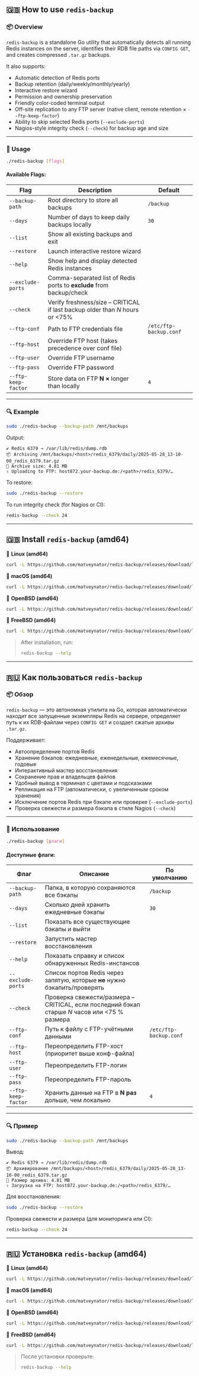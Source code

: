 
## 🇬🇧 How to use `redis-backup`

### 📦 Overview

`redis-backup` is a standalone Go utility that automatically detects all running Redis instances on the server, identifies their RDB file paths via `CONFIG GET`, and creates compressed `.tar.gz` backups.

It also supports:

* Automatic detection of Redis ports
* Backup retention (daily/weekly/monthly/yearly)
* Interactive restore wizard
* Permission and ownership preservation
* Friendly color-coded terminal output
* Off-site replication to any FTP server (native client, remote retention × `--ftp-keep-factor`)
* Ability to skip selected Redis ports (`--exclude-ports`)
* Nagios-style integrity check (`--check`) for backup age and size

---

### 🚀 Usage

```bash
./redis-backup [flags]
```

#### Available Flags:

| Flag                | Description                                                                  | Default                |
| ------------------- | ---------------------------------------------------------------------------- | ---------------------- |
| `--backup-path`     | Root directory to store all backups                                          | `/backup`              |
| `--days`            | Number of days to keep daily backups locally                                 | `30`                   |
| `--list`            | Show all existing backups and exit                                           |                        |
| `--restore`         | Launch interactive restore wizard                                            |                        |
| `--help`            | Show help and display detected Redis instances                               |                        |
| `--exclude-ports`   | Comma-separated list of Redis ports to **exclude** from backup/check         |                        |
| `--check`           | Verify freshness/size – CRITICAL if last backup older than *N* hours or <75% |                        |
| `--ftp-conf`        | Path to FTP credentials file                                                 | `/etc/ftp-backup.conf` |
| `--ftp-host`        | Override FTP host (takes precedence over conf file)                          |                        |
| `--ftp-user`        | Override FTP username                                                        |                        |
| `--ftp-pass`        | Override FTP password                                                        |                        |
| `--ftp-keep-factor` | Store data on FTP **N ×** longer than locally                                | `4`                    |

---

### 🔍 Example

```bash
sudo ./redis-backup --backup-path /mnt/backups
```

Output:

```
✔ Redis 6379 → /var/lib/redis/dump.rdb
📦 Archiving /mnt/backups/<host>/redis_6379/daily/2025-05-28_13-10-00_redis_6379.tar.gz
💾 Archive size: 4.81 MB
⇪ Uploading to FTP: host872.your-backup.de:/<path>/redis_6379/…
```

To restore:

```bash
sudo ./redis-backup --restore
```

To run integrity check (for Nagios or CI):

```bash
redis-backup --check 24
```

---

## 🇬🇧 Install `redis-backup` (amd64)

🔧 **Linux (amd64)**

```bash
curl -L https://github.com/matveynator/redis-backup/releases/download/latest/redis-backup_linux_amd64 -o /usr/local/bin/redis-backup && chmod +x /usr/local/bin/redis-backup
```

🍏 **macOS (amd64)**

```bash
curl -L https://github.com/matveynator/redis-backup/releases/download/latest/redis-backup_darwin_amd64 -o /usr/local/bin/redis-backup && chmod +x /usr/local/bin/redis-backup
```

🦫 **OpenBSD (amd64)**

```bash
curl -L https://github.com/matveynator/redis-backup/releases/download/latest/redis-backup_openbsd_amd64 -o /usr/local/bin/redis-backup && chmod +x /usr/local/bin/redis-backup
```

🧢 **FreeBSD (amd64)**

```bash
curl -L https://github.com/matveynator/redis-backup/releases/download/latest/redis-backup_freebsd_amd64 -o /usr/local/bin/redis-backup && chmod +x /usr/local/bin/redis-backup
```

> After installation, run:
>
> ```bash
> redis-backup --help
> ```

---

## 🇷🇺 Как пользоваться `redis-backup`

### 📦 Обзор

`redis-backup` — это автономная утилита на Go, которая автоматически находит все запущенные экземпляры Redis на сервере, определяет путь к их RDB-файлам через `CONFIG GET` и создает сжатые архивы `.tar.gz`.

Поддерживает:

* Автоопределение портов Redis
* Хранение бэкапов: ежедневные, еженедельные, ежемесячные, годовые
* Интерактивный мастер восстановления
* Сохранение прав и владельцев файлов
* Удобный вывод в терминал с цветами и подсказками
* Репликация на FTP (автоматически, с увеличенным сроком хранения)
* Исключение портов Redis при бэкапе или проверке (`--exclude-ports`)
* Проверка свежести и размера бэкапа в стиле Nagios (`--check`)

---

### 🚀 Использование

```bash
./redis-backup [флаги]
```

#### Доступные флаги:

| Флаг                | Описание                                                                                      | По умолчанию           |
| ------------------- | --------------------------------------------------------------------------------------------- | ---------------------- |
| `--backup-path`     | Папка, в которую сохраняются все бэкапы                                                       | `/backup`              |
| `--days`            | Сколько дней хранить ежедневные бэкапы                                                        | `30`                   |
| `--list`            | Показать все существующие бэкапы и выйти                                                      |                        |
| `--restore`         | Запустить мастер восстановления                                                               |                        |
| `--help`            | Показать справку и список обнаруженных Redis-инстансов                                        |                        |
| `--exclude-ports`   | Список портов Redis через запятую, которые **не** нужно бэкапить/проверять                    |                        |
| `--check`           | Проверка свежести/размера – CRITICAL, если последний бэкап старше *N* часов или <75 % размера |                        |
| `--ftp-conf`        | Путь к файлу с FTP-учётными данными                                                           | `/etc/ftp-backup.conf` |
| `--ftp-host`        | Переопределить FTP-хост (приоритет выше конф-файла)                                           |                        |
| `--ftp-user`        | Переопределить FTP-логин                                                                      |                        |
| `--ftp-pass`        | Переопределить FTP-пароль                                                                     |                        |
| `--ftp-keep-factor` | Хранить данные на FTP в **N раз** дольше, чем локально                                        | `4`                    |

---

### 🔍 Пример

```bash
sudo ./redis-backup --backup-path /mnt/backups
```

Вывод:

```
✔ Redis 6379 → /var/lib/redis/dump.rdb
📦 Архивирование /mnt/backups/<host>/redis_6379/daily/2025-05-28_13-10-00_redis_6379.tar.gz
💾 Размер архива: 4.81 MB
⇪ Загрузка на FTP: host872.your-backup.de:/<path>/redis_6379/…
```

Для восстановления:

```bash
sudo ./redis-backup --restore
```

Проверка свежести и размера (для мониторинга или CI):

```bash
redis-backup --check 24
```

---

## 🇷🇺 Установка `redis-backup` (amd64)

🔧 **Linux (amd64)**

```bash
curl -L https://github.com/matveynator/redis-backup/releases/download/latest/redis-backup_linux_amd64 -o /usr/local/bin/redis-backup && chmod +x /usr/local/bin/redis-backup
```

🍏 **macOS (amd64)**

```bash
curl -L https://github.com/matveynator/redis-backup/releases/download/latest/redis-backup_darwin_amd64 -o /usr/local/bin/redis-backup && chmod +x /usr/local/bin/redis-backup
```

🦫 **OpenBSD (amd64)**

```bash
curl -L https://github.com/matveynator/redis-backup/releases/download/latest/redis-backup_openbsd_amd64 -o /usr/local/bin/redis-backup && chmod +x /usr/local/bin/redis-backup
```

🧢 **FreeBSD (amd64)**

```bash
curl -L https://github.com/matveynator/redis-backup/releases/download/latest/redis-backup_freebsd_amd64 -o /usr/local/bin/redis-backup && chmod +x /usr/local/bin/redis-backup
```

> После установки проверьте:
>
> ```bash
> redis-backup --help
> ```
